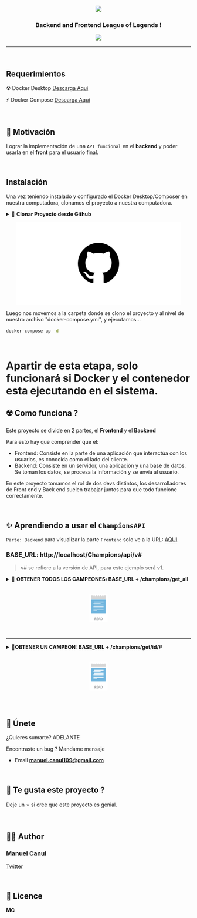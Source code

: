 <!-- logo -->
<p align="center">
  <img width='300' src="src_readme/logo_lol.png">
</p>

<!-- tag line -->
<h3 align='center'> Backend and Frontend League of Legends ! </h3>

<!-- primary badges -------------------------------------->
<p align="center">

  <!-- follow -->
  <img src='https://img.shields.io/github/followers/ManuelCanulDev?label=Follow&style=social&color=%23FFB31A' />
  <!-- Twitter intent -->
</p>

---

<br/>

## Requerimientos

☢ Docker Desktop <a href='https://docs.docker.com/docker-for-windows/install/' target='_black'> Descarga Aquí </a>

⚡ Docker Compose <a href='https://docs.docker.com/docker-for-windows/install/' target='_black'> Descarga Aquí </a>

<br/>

## 🌻 Motivación

Lograr la implementación de una `API funcional` en el **backend** y poder usarla en el **front** para el usuario final.

<br/>


## Instalación
Una vez teniendo instalado y configurado el Docker Desktop/Composer en nuestra computadora, clonamos el proyecto a nuestra computadora.
<details>
<summary>
🍭 <strong>Clonar Proyecto desde Github</strong>
<p align='center'>
  <img align='center' src='src_readme/github-icon-white-28.jpg' width='450'/>
</p>
</summary>


<!-- Code -->
```bash
git clone "https://github.com/ManuelCanulDev/LeagueOfLegends.git"
```
</details>
Luego nos movemos a la carpeta donde se clono el proyecto y al nivel de nuestro archivo "docker-compose.yml", y ejecutamos...
<br>

```bash
docker-compose up -d
```
<br/>

<h1>Apartir de esta etapa, solo funcionará si Docker y el contenedor esta ejecutando en el sistema.</h1>

## ☢️ Como funciona ?

Este proyecto se divide en 2 partes, el **Frontend** y el **Backend**

Para esto hay que comprender que el:

- Frontend: Consiste en la parte de una aplicación que interactúa con los usuarios, es conocida como el lado del cliente. 
- Backend: Consiste en un servidor, una aplicación y una base de datos. Se toman los datos, se procesa la información y se envía al usuario.

En este proyecto tomamos el rol de dos devs distintos, los desarrolladores de Front end y Back end suelen trabajar juntos para que todo funcione correctamente.

<br/>




## ✨ Aprendiendo a usar el `ChampionsAPI`

`Parte: Backend` para visualizar la parte `Frontend` solo ve a la URL: <a href='http://localhost/Champions' target="_blank" title='counter app'> AQUI </a> 

### BASE_URL: http://localhost/Champions/api/v#

> v# se refiere a la versión de API, para este ejemplo será v1.


<details>
<summary>
🍭 <strong>OBTENER TODOS LOS CAMPEONES: BASE_URL + /champions/get_all</strong>

<p align='center'>
<br>
  <img align='center' src='src_readme/read.png' width='50'/>
</p>
</summary>

<!-- Live Demo -->
<a href='http://localhost/Champions/api/v1/champions/get_all' target="_blank" title='counter app'> Demo en Local </a>
Devolvera un response similar a este:

<!-- Code -->
```json
{
  "status": true,
  "error": false,
  "message": "OK",
  "system_code": "001",
  "data": [
    {
    "id": "1",
    "name": "Annie",
    "title": "the Dark Child",
    "lore": "In the time shortly before the League, there were those within the sinister city-state of Noxus who did not agree with the evils perpetrated by the Noxian High Command. The High Command had...",
    "tags": "mage,ranged,recommended",
    "image": "portraits/1.jpg",
    "icon": "icons/1.jpg",
    "habilities": [],
    "stats": [],
    "tips": []
    },
    //y los demás campeones...
  ]
}
```
</details>
<br/>

---

<details>
<summary>
<strong> 🍡OBTENER UN CAMPEON: BASE_URL + /champions/get/id/# </strong>
<p align='center'>
<br>
  <img align='center' src='src_readme/read.png' width='50'/>
</p>
</summary>

En esta ocasión, le pasaremos un parametros **id** que nos servirá para saber que campeon deseamos cosultar.

Por ejemplo el **id/8**. 

<a href='http://localhost/Champions/api/v1/champions/get/id/8' target="_blank" title='counter app'> Demo en Local </a>
Devolvera un response similar a este:

```json
{
"status": true,
"error": false,
"message": "OK",
"system_code": "001",
"data": [
    {
    "id": "8",
    "name": "Vladimir",
    "title": "the Crimson Reaper",
    "lore": "There is a temple hidden in the mountains between Noxus and the Tempest Flats, where the secrets of an ancient and terrifying sorcery are kept....",
    "tags": "fighter,mage,ranged",
    "image": "http://localhost/Champions/resources/portraits/8.jpg",
    "icon": "http://localhost/Champions/resources/icons/8.jpg",
    "habilities": [],
    "stats": [],
    "tips": []
    }
  ]
}
```
</details>
<br />

<br/>

## 💙 Únete

¿Quieres sumarte? ADELANTE

Encontraste un bug ? Mandame mensaje

- Email **manuel.canul109@gmail.com**

<br/>




## 💖 Te gusta este proyecto ?

Deje un ⭐ si cree que este proyecto es genial.

<br/>




## 👨‍💻 Author

### Manuel Canul

[Twitter](https://twitter.com/ManuelCanulDev "ManuelCanulDev")

<br/>




## 🍁 Licence

**MC**